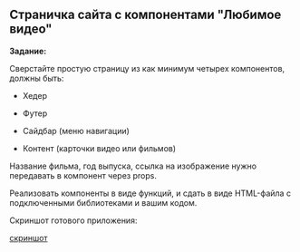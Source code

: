 ## Страничка сайта с компонентами "Любимое видео"

**Задание:**

Сверстайте простую страницу из как минимум четырех компонентов, должны быть:

* Хедер

* Футер

* Сайдбар (меню навигации)

* Контент (карточки видео или фильмов)

Название фильма, год выпуска, ссылка на изображение нужно передавать в компонент через props.

Реализовать компоненты в виде функций, и сдать в виде HTML-файла с подключенными библиотеками и вашим кодом.

Скриншот готового приложения:

[скриншот](https://prnt.sc/FAVo31cy_Jxf)
